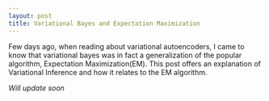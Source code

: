 ```yaml
---
layout: post
title: Variational Bayes and Expectation Maximization
---
```


Few days ago, when reading about variational autoencoders, I came to know that variational bayes was in fact a generalization of the popular algorithm, Expectation Maximization(EM). This post offers an explanation of Variational Inference and how it relates to the EM algorithm.

*Will update soon*